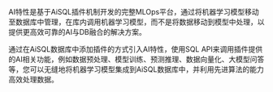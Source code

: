 AI特性是基于AiSQL插件机制开发的完整MLOps平台，通过将机器学习模型移动至数据库中管理，在库内调用机器学习模型，而不是将数据移动到模型中处理，以提供更高效可靠的AI与DB融合的解决方案。

通过在AiSQL数据库中添加插件的方式引入AI特性，使用SQL API来调用插件提供的AI相关功能，例如数据预处理、模型训练、预测推理、数据向量化、大模型问答等，您可以无缝地将机器学习模型集成到AiSQL数据库中，并利用先进算法的能力高效处理数据。

